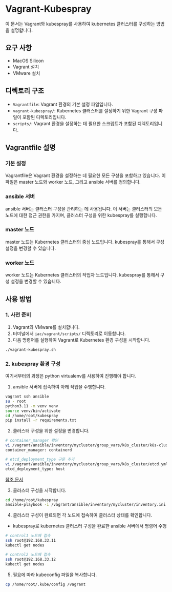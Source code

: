 # Vagrant-Kubespray

이 문서는 Vagrant와 kubespray를 사용하여 kubernetes 클러스터를 구성하는 방법을 설명합니다.

## 요구 사항

- MacOS Silicon
- Vagrant 설치
- VMware 설치

## 디렉토리 구조

- `Vagrantfile`: Vagrant 환경의 기본 설정 파일입니다.
- `vagrant-kubespray/`: Kubernetes 클러스터를 설정하기 위한 Vagrant 구성 파일이 포함된 디렉토리입니다.
- `scripts/`: Vagrant 환경을 설정하는 데 필요한 스크립트가 포함된 디렉토리입니다.

## Vagrantfile 설명

### 기본 설정

Vagrantfile은 Vagrant 환경을 설정하는 데 필요한 모든 구성을 포함하고 있습니다. 이 파일은 master 노드와 worker 노드, 그리고 ansible 서버를 정의합니다.

### ansible 서버

ansible 서버는 클러스터 구성을 관리하는 데 사용됩니다. 이 서버는 클러스터의 모든 노드에 대한 접근 권한을 가지며, 클러스터 구성을 위한 kubespray를 실행합니다.

### master 노드

master 노드는 Kubernetes 클러스터의 중심 노드입니다. kubespray를 통해서 구성 설정을 변경할 수 있습니다.

### worker 노드

worker 노드는 Kubernetes 클러스터의 작업자 노드입니다. kubespray를 통해서 구성 설정을 변경할 수 있습니다.

## 사용 방법

### 1. 사전 준비
1. Vagrant와 VMware를 설치합니다.
2. 터미널에서 `iac/vagrant/scripts/` 디렉토리로 이동합니다.
3. 다음 명령어를 실행하여 Vagrant로 Kubernetes 환경 구성을 시작합니다.

```bash
./vagrant-kubespray.sh
```

### 2. kubespray 환경 구성
여기서부터의 과정은 python virtualenv를 사용하여 진행해야 합니다.

1. ansible 서버에 접속하여 아래 작업을 수행합니다.

```bash
vagrant ssh ansible
su - root
python3.11 -m venv venv
source venv/bin/activate
cd /home/root/kubespray
pip install -r requirements.txt
```

2. 클러스터 구성을 위한 설정을 변경합니다.

```bash
# container_manager 확인
vi /vagrant/ansible/inventory/mycluster/group_vars/k8s_cluster/k8s-cluster.yml
container_manager: containerd

# etcd_deployment_type 구문 추가
vi /vagrant/ansible/inventory/mycluster/group_vars/k8s_cluster/etcd.yml
etcd_deployment_type: host
```

[참조 문서](https://github.com/kubernetes-sigs/kubespray/blob/master/docs/CRI/containerd.md)

3. 클러스터 구성을 시작합니다.

```bash
cd /home/root/kubespray
ansible-playbook -i /vagrant/ansible/inventory/mycluster/inventory.ini cluster.yml
```

4. 클러스터 구성이 완료되면 각 노드에 접속하여 클러스터 상태를 확인합니다.

* kubespray로 kubernetes 클러스터 구성을 완료한 ansible 서버에서 명령어 수행
```bash
# control1 노드에 접속
ssh root@192.168.33.11
kubectl get nodes

# control2 노드에 접속
ssh root@192.168.33.12
kubectl get nodes
```

5. 필요에 따라 kubeconfig 파일을 복사합니다.

```bash
cp /home/root/.kube/config /vagrant

```
